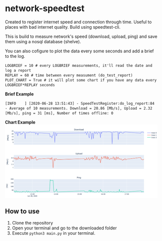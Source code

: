 # network-speedtest
Created to register internet speed and connection through time. Useful to places with bad internet quality. Build using speedtest-cli. 

This is build to measure network's speed (download, upload, ping) and save them using a nosql database (shelve). 

You can also cofigure to plot the data every some seconds and add a brief to the log. 
```
LOGBRIEF = 10 # every LOGBRIEF measurements, it'll read the date and log a report
REPLAY = 60 # time between every measument (do_test_report)
PLOT_CHART = True # it will plot some chart if you have any data every LOGBRIEF*REPLAY seconds
```

**Brief Example**
```
[INFO    ] [2020-06-28 13:51:43] - SpeedTestRegister:do_log_report:84 - Average of 10 measurements. Download = 20.86 [Mb/s], Upload = 2.32 [Mb/s], ping = 31 [ms], Number of times offline: 0
```

**Chart Example**
![Download/Upload/Ping](images/chart_example.png?raw=true)

## How to use
1. Clone the repository
1. Open your terminal and go to the downloaded folder
1. Execute `python3 main.py` in your terminal.